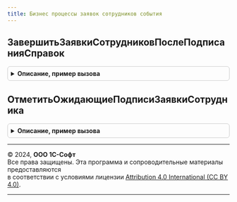 ```yaml
---
title: Бизнес процессы заявок сотрудников события
---
```



## ЗавершитьЗаявкиСотрудниковПослеПодписанияСправок
<details style="margin: 1em 0; padding: 0.5em; border: 1px solid #ccc; border-radius: 6px;">

<summary style="font-weight: bold; cursor: pointer;">Описание, пример вызова</summary>

```bsl

Процедура ЗавершитьЗаявкиСотрудниковПослеПодписанияСправок() Экспорт
```

Пример вызова
```bsl
БизнесПроцессыЗаявокСотрудниковСобытия.ЗавершитьЗаявкиСотрудниковПослеПодписанияСправок() 
```
</details>

## ОтметитьОжидающиеПодписиЗаявкиСотрудника
<details style="margin: 1em 0; padding: 0.5em; border: 1px solid #ccc; border-radius: 6px;">

<summary style="font-weight: bold; cursor: pointer;">Описание, пример вызова</summary>

```bsl

Процедура ОтметитьОжидающиеПодписиЗаявкиСотрудника(Источник) Экспорт
```

Пример вызова
```bsl
БизнесПроцессыЗаявокСотрудниковСобытия.ОтметитьОжидающиеПодписиЗаявкиСотрудника(Источник) 
```
</details>

---

© 2024, **ООО 1С-Софт**  
Все права защищены. Эта программа и сопроводительные материалы предоставляются  
в соответствии с условиями лицензии [Attribution 4.0 International (CC BY 4.0)](https://creativecommons.org/licenses/by/4.0/legalcode).

---
